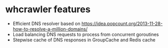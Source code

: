 # whcrawler features

* Efficient DNS resolver based on https://idea.popcount.org/2013-11-28-how-to-resolve-a-million-domains/
* Load balancing DNS requests to process from concurrent goroutines
* Stepwise cache of DNS responses in GroupCache and Redis cache
